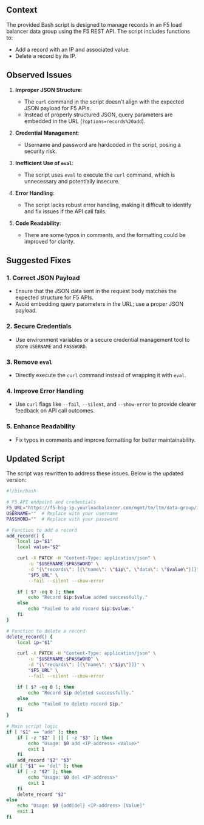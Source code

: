 ## Context
The provided Bash script is designed to manage records in an F5 load balancer data group using the F5 REST API. The script includes functions to:
- Add a record with an IP and associated value.
- Delete a record by its IP.

## Observed Issues
1. **Improper JSON Structure**:
   - The `curl` command in the script doesn't align with the expected JSON payload for F5 APIs.
   - Instead of properly structured JSON, query parameters are embedded in the URL (`?options=records%20add`).

2. **Credential Management**:
   - Username and password are hardcoded in the script, posing a security risk.

3. **Inefficient Use of `eval`**:
   - The script uses `eval` to execute the `curl` command, which is unnecessary and potentially insecure.

4. **Error Handling**:
   - The script lacks robust error handling, making it difficult to identify and fix issues if the API call fails.

5. **Code Readability**:
   - There are some typos in comments, and the formatting could be improved for clarity.

## Suggested Fixes
### 1. Correct JSON Payload
- Ensure that the JSON data sent in the request body matches the expected structure for F5 APIs.
- Avoid embedding query parameters in the URL; use a proper JSON payload.

### 2. Secure Credentials
- Use environment variables or a secure credential management tool to store `USERNAME` and `PASSWORD`.

### 3. Remove `eval`
- Directly execute the `curl` command instead of wrapping it with `eval`.

### 4. Improve Error Handling
- Use `curl` flags like `--fail`, `--silent`, and `--show-error` to provide clearer feedback on API call outcomes.

### 5. Enhance Readability
- Fix typos in comments and improve formatting for better maintainability.

## Updated Script
The script was rewritten to address these issues. Below is the updated version:

```bash
#!/bin/bash

# F5 API endpoint and credentials
F5_URL="https://f5-big-ip.yourloadbalancer.com/mgmt/tm/ltm/data-group/internal/NameYourDatagroup"
USERNAME=""  # Replace with your username
PASSWORD=""  # Replace with your password

# Function to add a record
add_record() {
    local ip="$1"
    local value="$2"

    curl -X PATCH -H "Content-Type: application/json" \
        -u "$USERNAME:$PASSWORD" \
        -d "{\"records\": [{\"name\": \"$ip\", \"data\": \"$value\"}]}" \
        "$F5_URL" \
        --fail --silent --show-error

    if [ $? -eq 0 ]; then
        echo "Record $ip:$value added successfully."
    else
        echo "Failed to add record $ip:$value."
    fi
}

# Function to delete a record
delete_record() {
    local ip="$1"

    curl -X PATCH -H "Content-Type: application/json" \
        -u "$USERNAME:$PASSWORD" \
        -d "{\"records\": [{\"name\": \"$ip\"}]}" \
        "$F5_URL" \
        --fail --silent --show-error

    if [ $? -eq 0 ]; then
        echo "Record $ip deleted successfully."
    else
        echo "Failed to delete record $ip."
    fi
}

# Main script logic
if [ "$1" == "add" ]; then
    if [ -z "$2" ] || [ -z "$3" ]; then
        echo "Usage: $0 add <IP-address> <Value>"
        exit 1
    fi
    add_record "$2" "$3"
elif [ "$1" == "del" ]; then
    if [ -z "$2" ]; then
        echo "Usage: $0 del <IP-address>"
        exit 1
    fi
    delete_record "$2"
else
    echo "Usage: $0 {add|del} <IP-address> [Value]"
    exit 1
fi